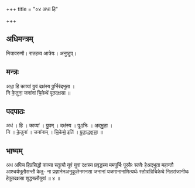 +++
title = "०४ अधा हि"

+++
## अधिमन्त्रम्
मित्रावरुणौ। रातहव्य आत्रेयः। अनुष्टुप्।

## मन्त्रः
अधा॒ हि काव्या॑ यु॒वं दक्ष॑स्य पू॒र्भिर॑द्भुता ।  
नि के॒तुना॒ जना॑नां चि॒केथे॑ पूतदक्षसा ॥

## पदपाठः
अध॑ । हि । काव्या॑ । यु॒वम् । दक्ष॑स्य । पूः॒ऽभिः । अ॒द्भु॒ता॒ ।  
नि । के॒तुना॑ । जना॑नाम् । चि॒केथे॒ इति॑ । पू॒त॒ऽद॒क्ष॒सा॒ ॥

## भाष्यम्
अध अपिच हिप्रसिद्धौ काव्या स्तुत्यौ युवं युवां दक्षस्य प्रवृद्धस्य ममपूर्भिः पूरकैः स्तवैः हेअद्भुता महान्तौ आश्चर्यभूतौसन्तौ केतु- ना प्रज्ञानेनअनुकूलेनमनसा जनानां यजमानानामित्यर्थः स्तोत्रन्निचिकेथे नितरांजानीथः हेपूतदक्षसा शुद्धबलौयुवां ॥ ४ ॥